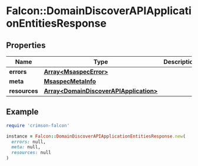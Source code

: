 # Falcon::DomainDiscoverAPIApplicationEntitiesResponse

## Properties

| Name | Type | Description | Notes |
| ---- | ---- | ----------- | ----- |
| **errors** | [**Array&lt;MsaspecError&gt;**](MsaspecError.md) |  | [optional] |
| **meta** | [**MsaspecMetaInfo**](MsaspecMetaInfo.md) |  |  |
| **resources** | [**Array&lt;DomainDiscoverAPIApplication&gt;**](DomainDiscoverAPIApplication.md) |  |  |

## Example

```ruby
require 'crimson-falcon'

instance = Falcon::DomainDiscoverAPIApplicationEntitiesResponse.new(
  errors: null,
  meta: null,
  resources: null
)
```

